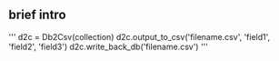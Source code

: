 ## brief intro
'''
d2c = Db2Csv(collection)
d2c.output_to_csv('filename.csv', 'field1', 'field2', 'field3')
d2c.write_back_db('filename.csv')
'''
